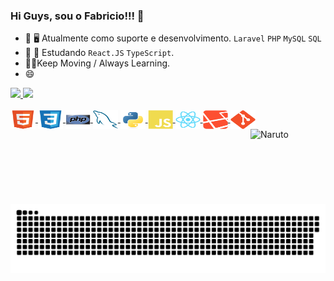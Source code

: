### Hi Guys, sou o Fabricio!!! 👋

- 🔭 🖥️ Atualmente como suporte e desenvolvimento. `Laravel` `PHP` `MySQL` `SQL`
- 🌱 📖 Estudando `React.JS` `TypeScript`.
- 🧙‍♂️Keep Moving / Always Learning.
- 😄 

<div>
  <a href="https://github.com/tfabriciob">
  <img height="160em" src="https://github-readme-stats.vercel.app/api?username=tfabriciob&show_icons=true&theme=omni&include_all_commits=true&count_private=true"/>
  <img height="160em" src="https://github-readme-stats.vercel.app/api/top-langs/?username=tfabriciob&layout=compact&langs_count=7&theme=omni"/>
</div>

<div style="display: inline_block"><br>
  <img align="center" alt="HTML" height="30" width="40" src="https://raw.githubusercontent.com/devicons/devicon/master/icons/html5/html5-original.svg">
  <img align="center" alt="CSS" height="30" width="40" src="https://raw.githubusercontent.com/devicons/devicon/master/icons/css3/css3-original.svg">
  <img align="center" alt="PHP" height="30" width="40" src="https://raw.githubusercontent.com/devicons/devicon/master/icons/php/php-original.svg">
  <img align="center" alt="MySQL" height="30" width="40" src="https://raw.githubusercontent.com/devicons/devicon/master/icons/mysql/mysql-original.svg">
  <img align="center" alt="Python" height="30" width="40" src="https://raw.githubusercontent.com/devicons/devicon/master/icons/python/python-original.svg">  
  <img align="center" alt="Js" height="30" width="40" src="https://raw.githubusercontent.com/devicons/devicon/master/icons/javascript/javascript-plain.svg">
  <img align="center" alt="React" height="30" width="40" src="https://raw.githubusercontent.com/devicons/devicon/master/icons/react/react-original.svg">
  <img align="center" alt="Laravel" height="30" width="40" src="https://raw.githubusercontent.com/devicons/devicon/master/icons/laravel/laravel-plain.svg">
  <img align="center" alt="Git" height="30" width="40" src="https://raw.githubusercontent.com/devicons/devicon/master/icons/git/git-original.svg"> 
  <img align="right" alt="Naruto" height="120" width="120" src="https://media.discordapp.net/attachments/803773442184052757/871424526012006410/unknown.png?width=443&height=406">
</div>

##
 
<div>
  
  ![Snake animation](https://github.com/tfabriciob/tfabriciob/blob/output/github-contribution-grid-snake.svg)
 
</div>
